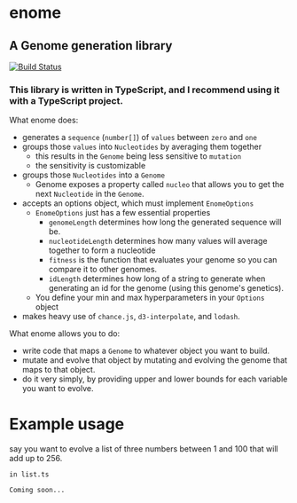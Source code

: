 # enome
## A Genome generation library
[![Build Status](https://travis-ci.org/fiberwire/enome.svg?branch=master)](https://travis-ci.org/fiberwire/enome)

### This library is written in TypeScript, and I recommend using it with a TypeScript project.

What enome does:
- generates a `sequence` (`number[]`) of `values` between `zero` and `one`
- groups those `values` into `Nucleotides` by averaging them together
  - this results in the `Genome` being less sensitive to `mutation`
  - the sensitivity is customizable
- groups those `Nucleotides` into a `Genome`
  - Genome exposes a property called `nucleo` that allows you to get the next `Nucleotide` in the `Genome`.
- accepts an options object, which must implement `EnomeOptions`
  - `EnomeOptions` just has a few essential properties
    - `genomeLength` determines how long the generated sequence will be.
    - `nucleotideLength` determines how many values will average together to form a nucleotide
    - `fitness` is the function that evaluates your genome so you can compare it to other genomes.
    - `idLength` determines how long of a string to generate when generating an id for the genome (using this genome's genetics).
  - You define your min and max hyperparameters in your `Options` object
- makes heavy use of `chance.js`, `d3-interpolate`, and `lodash`.

What enome allows you to do:
 - write code that maps a `Genome` to whatever object you want to build.
 - mutate and evolve that object by mutating and evolving the genome that maps to that object.
 - do it very simply, by providing upper and lower bounds for each variable you want to evolve.


 # Example usage
 say you want to evolve a list of three numbers between 1 and 100 that will add up to 256.


`in list.ts`


`
Coming soon...
`

